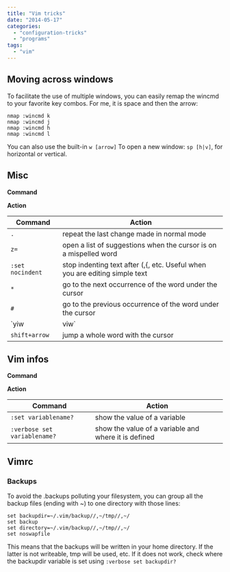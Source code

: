 ```yaml
---
title: "Vim tricks"
date: "2014-05-17"
categories: 
  - "configuration-tricks"
  - "programs"
tags: 
  - "vim"
---
```


## Moving across windows

To facilitate the use of multiple windows, you can easily remap the wincmd to your favorite key combos. For me, it is space and then the arrow:

```
nmap :wincmd k
nmap :wincmd j
nmap :wincmd h
nmap :wincmd l
```

You can also use the built-in `w [arrow]` To open a new window: `sp [h|v]`, for horizontal or vertical.

## Misc

**Command**

**Action**

| Command         | Action                                                                      |
|------------------|-----------------------------------------------------------------------------|
| `.`              | repeat the last change made in normal mode                                  |
| `z=`             | open a list of suggestions when the cursor is on a mispelled word           |
| `:set nocindent` | stop indenting text after (,{, etc. Useful when you are editing simple text |
| `*`              | go to the next occurrence of the word under the cursor                      |
| `#`              | go to the previous occurrence of the word under the cursor                  |
| `yiw|viw`        | yank\|select the word under the cursor                                      |
| `shift+arrow`    | jump a whole word with the cursor                                           |

## Vim infos

**Command**

**Action**

| Command                    | Action                                               |
|------------------------------|------------------------------------------------------|
| `:set variablename?`         | show the value of a variable                         |
| `:verbose set variablename?` | show the value of a variable and where it is defined |

Vimrc
-----

### Backups

To avoid the .backups polluting your filesystem, you can group all the backup files (ending with ~) to one directory with those lines:

```
set backupdir=~/.vim/backup//,~/tmp//,~/
set backup
set directory=~/.vim/backup//,~/tmp//,~/
set noswapfile
```

This means that the backups will be written in your home directory. If the latter is not writeable, tmp will be used, etc. If it does not work, check where the backupdir variable is set using `:verbose set backupdir?`
